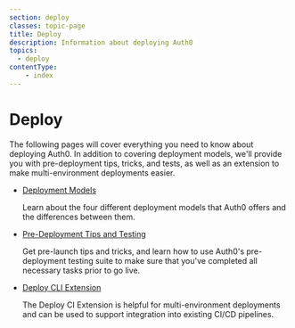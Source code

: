 ```yaml
---
section: deploy
classes: topic-page
title: Deploy
description: Information about deploying Auth0
topics:
  - deploy
contentType:
    - index
---
```

# Deploy

The following pages will cover everything you need to know about deploying Auth0. In addition to covering deployment models, we'll provide you with pre-deployment tips, tricks, and tests, as well as an extension to make multi-environment deployments easier.

<ul class="topic-links">
  <li>
    <i class="icon icon-budicon-715"></i><a href="https://auth0.com/docs/deploy/deployment-models">Deployment Models</a>
  </li>
  <p>
      Learn about the four different deployment models that Auth0 offers and the differences between them.
    </p>
  <li>
    <i class="icon icon-budicon-715"></i><a href="https://auth0.com/docs/deploy/pre-deployment">Pre-Deployment Tips and Testing</a>
  </li>
  <p>Get pre-launch tips and tricks, and learn how to use Auth0's pre-deployment testing suite to make sure that you've completed all necessary tasks prior to go live.</p>
  <li>
    <i class="icon icon-budicon-715"></i><a href="https://auth0.com/docs/deploy/deploy-cli">Deploy CLI Extension</a>
  </li>
  <p>The Deploy CI Extension is helpful for multi-environment deployments and can be used to support integration into existing CI/CD pipelines.</p>
</ul>